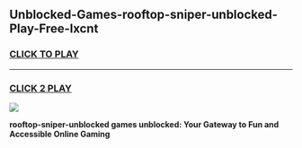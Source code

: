
## Unblocked-Games-rooftop-sniper-unblocked-Play-Free-lxcnt
<h3>
<a href="https://premium76.site?title=rooftop-sniper-unblocked&ref=23A">CLICK TO PLAY</a></h3>
<hr>

<h3>
<a href="https://premium76.site?title=rooftop-sniper-unblocked&ref=23A">CLICK 2 PLAY</a>
  
</h3>

<a href="https://premium76.site?title=rooftop-sniper-unblocked&ref=23A"><img src="https://clearcache.store/games.png"></a>


**rooftop-sniper-unblocked games unblocked: Your Gateway to Fun and Accessible Online Gaming**

